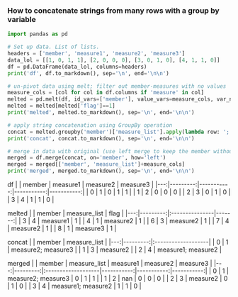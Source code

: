 ### How to concatenate strings from many rows with a group by variable

```python
import pandas as pd

# Set up data. List of lists.
headers = ['member', 'measure1', 'measure2', 'measure3']
data_lol = [[1, 0, 1, 1], [2, 0, 0, 0], [3, 0, 1, 0], [4, 1, 1, 0]]
df = pd.DataFrame(data_lol, columns=headers)
print('df', df.to_markdown(), sep='\n', end='\n\n')

# un-pivot data using melt; filter out member-measures with no values
measure_cols = [col for col in df.columns if 'measure' in col]
melted = pd.melt(df, id_vars=['member'], value_vars=measure_cols, var_name='measure_list', value_name='flag')
melted = melted[melted['flag']==1]
print('melted', melted.to_markdown(), sep='\n', end='\n\n')

# apply string concatenation using GroupBy operation
concat = melted.groupby('member')['measure_list'].apply(lambda row: '; '.join(row)).reset_index()
print('concat', concat.to_markdown(), sep='\n', end='\n\n')

# merge in data with original (use left merge to keep the member without values)
merged = df.merge(concat, on='member', how='left')
merged = merged[['member', 'measure_list']+measure_cols]
print('merged', merged.to_markdown(), sep='\n', end='\n\n')
```

df
|    |   member |   measure1 |   measure2 |   measure3 |
|---:|---------:|-----------:|-----------:|-----------:|
|  0 |        1 |          0 |          1 |          1 |
|  1 |        2 |          0 |          0 |          0 |
|  2 |        3 |          0 |          1 |          0 |
|  3 |        4 |          1 |          1 |          0 |

melted
|    |   member | measure_list   |   flag |
|---:|---------:|:---------------|-------:|
|  3 |        4 | measure1       |      1 |
|  4 |        1 | measure2       |      1 |
|  6 |        3 | measure2       |      1 |
|  7 |        4 | measure2       |      1 |
|  8 |        1 | measure3       |      1 |

concat
|    |   member | measure_list       |
|---:|---------:|:-------------------|
|  0 |        1 | measure2; measure3 |
|  1 |        3 | measure2           |
|  2 |        4 | measure1; measure2 |

merged
|    |   member | measure_list       |   measure1 |   measure2 |   measure3 |
|---:|---------:|:-------------------|-----------:|-----------:|-----------:|
|  0 |        1 | measure2; measure3 |          0 |          1 |          1 |
|  1 |        2 | nan                |          0 |          0 |          0 |
|  2 |        3 | measure2           |          0 |          1 |          0 |
|  3 |        4 | measure1; measure2 |          1 |          1 |          0 |

